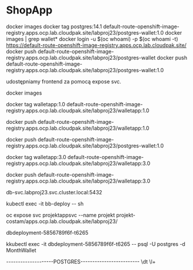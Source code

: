 # ShopApp

docker images
docker tag postgres:14.1 default-route-openshift-image-registry.apps.ocp.lab.cloudpak.site/labproj23/postgres-wallet:1.0
docker images | grep wallet*
docker login -u $(oc whoami) -p $(oc whoami -t) https://default-route-openshift-image-registry.apps.ocp.lab.cloudpak.site/
docker push default-route-openshift-image-registry.apps.ocp.lab.cloudpak.site/labproj23/postgres-wallet
docker push default-route-openshift-image-registry.apps.ocp.lab.cloudpak.site/labproj23/postgres-wallet:1.0


udostępniamy frontend za pomocą expose svc.



docker images


docker tag walletapp:1.0 default-route-openshift-image-registry.apps.ocp.lab.cloudpak.site/labproj23/walletapp:1.0



docker push default-route-openshift-image-registry.apps.ocp.lab.cloudpak.site/labproj23/walletapp:1.0

docker push default-route-openshift-image-registry.apps.ocp.lab.cloudpak.site/labproj23/postgres-wallet:1.0




docker tag walletapp:3.0 default-route-openshift-image-registry.apps.ocp.lab.cloudpak.site/labproj23/walletapp:3.0

docker push default-route-openshift-image-registry.apps.ocp.lab.cloudpak.site/labproj23/walletapp:3.0


db-svc.labproj23.svc.cluster.local:5432

kubectl exec -it bb-deploy -- sh



oc expose svc projektappsvc --name projekt
projekt-costam/apps.ocp.lab.cloudpak.site/labproj23/


dbdeployment-5856789f6f-t6265



kkubectl exec -it dbdeployment-5856789f6f-t6265 -- psql -U postgres -d MonthWallet


--------------------POSTGRES-------------------------
\dt
\l+

